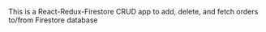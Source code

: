 This is a React-Redux-Firestore CRUD app to add, delete, and fetch orders to/from Firestore database
